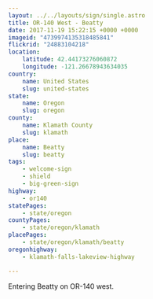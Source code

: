 ```yaml
---
layout: ../../layouts/sign/single.astro
title: OR-140 West - Beatty
date: 2017-11-19 15:22:15 +0000 +0000
imageid: "4739974135318485841"
flickrid: "24883104218"
location:
    latitude: 42.44173276060872
    longitude: -121.26678943634035
country:
    name: United States
    slug: united-states
state:
    name: Oregon
    slug: oregon
county:
    name: Klamath County
    slug: klamath
place:
    name: Beatty
    slug: beatty
tags:
    - welcome-sign
    - shield
    - big-green-sign
highway:
    - or140
statePages:
    - state/oregon
countyPages:
    - state/oregon/klamath
placePages:
    - state/oregon/klamath/beatty
oregonhighway:
    - klamath-falls-lakeview-highway

---
```

Entering Beatty on OR-140 west.